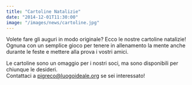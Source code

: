 ```yaml
---
title: "Cartoline Natalizie"
date: "2014-12-01T11:30:00"
image: "/images/news/cartoline.jpg"
---
```


Volete fare gli auguri in modo originale? Ecco le nostre cartoline natalizie!   
Ognuna con un semplice gioco per tenere in allenamento la mente anche durante le feste e mettere alla prova i vostri amici.

Le cartoline sono un omaggio per i nostri soci, ma sono disponibili per chiunque le desideri.   
Contattaci a [pigreco@luogoideale.org][1] se sei interessato!

[1]: mailto:pigreco@luogoideale.org
